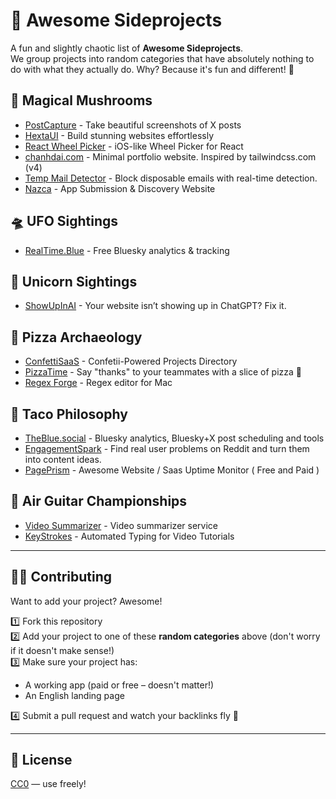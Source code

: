 # 🚀 Awesome Sideprojects

A fun and slightly chaotic list of **Awesome Sideprojects**.  
We group projects into random categories that have absolutely nothing to do with what they actually do. Why? Because it's fun and different! 🎉

## 🎩 Magical Mushrooms

- [PostCapture](https://postcapture.com) - Take beautiful screenshots of X posts
- [HextaUI](https://hextaui.com) - Build stunning websites effortlessly 
- [React Wheel Picker](https://react-wheel-picker.chanhdai.com) - iOS-like Wheel Picker for React
- [chanhdai.com](https://chanhdai.com) - Minimal portfolio website. Inspired by tailwindcss.com (v4)
- [Temp Mail Detector](https://tempmaildetector.com) - Block disposable emails with real-time detection.
- [Nazca](https://nazca.my) - App Submission & Discovery Website

## 🛸 UFO Sightings

- [RealTime.Blue](https://realtime.blue) - Free Bluesky analytics & tracking

## 🦄 Unicorn Sightings

- [ShowUpInAI](https://showupinai.com) - Your website isn’t showing up in ChatGPT? Fix it.

## 🍕 Pizza Archaeology

- [ConfettiSaaS](https://confettisaas.com) - Confetii-Powered Projects Directory
- [PizzaTime](https://pizza-time.app) - Say "thanks" to your teammates with a slice of pizza 🍕
- [Regex Forge](https://regexforge.com) - Regex editor for Mac

## 🌮 Taco Philosophy

- [TheBlue.social](https://theblue.social) - Bluesky analytics, Bluesky+X post scheduling and tools
- [EngagementSpark](https://engagementspark.xyz/) - Find real user problems on Reddit and turn them into content ideas.
- [PagePrism](https://pageprism.com) - Awesome Website / Saas Uptime Monitor ( Free and Paid )

## 🎸 Air Guitar Championships

- [Video Summarizer](https://summarizevideo.ai) - Video summarizer service
- [KeyStrokes](https://www.keystrok.es) - Automated Typing for Video Tutorials

---

## 🧙‍♂️ Contributing

Want to add your project? Awesome!

1️⃣ Fork this repository  
2️⃣ Add your project to one of these **random categories** above (don't worry if it doesn't make sense!)  
3️⃣ Make sure your project has:  
- A working app (paid or free – doesn't matter!)  
- An English landing page

4️⃣ Submit a pull request and watch your backlinks fly 🚀

---

## 📜 License

[CC0](https://creativecommons.org/publicdomain/zero/1.0/) — use freely!
